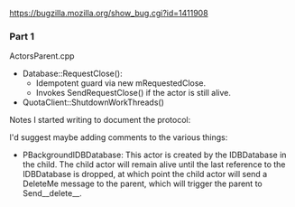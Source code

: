 https://bugzilla.mozilla.org/show_bug.cgi?id=1411908

### Part 1

ActorsParent.cpp
- Database::RequestClose():
  - Idempotent guard via new mRequestedClose.
  - Invokes SendRequestClose() if the actor is still alive.
- QuotaClient::ShutdownWorkThreads()



Notes I started writing to document the protocol:

I'd suggest maybe adding comments to the various things:

- PBackgroundIDBDatabase: This actor is created by the IDBDatabase in the child.
  The child actor will remain alive until the last reference to the IDBDatabase
  is dropped, at which point the child actor will send a DeleteMe message to the
  parent, which will trigger the parent to Send__delete__.
